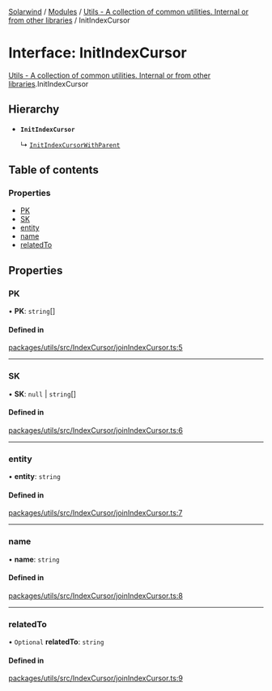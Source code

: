 [Solarwind](../README.md) / [Modules](../modules.md) / [Utils - A collection of common utilities. Internal or from other libraries](../modules/Utils___A_collection_of_common_utilities__Internal_or_from_other_libraries.md) / InitIndexCursor

# Interface: InitIndexCursor

[Utils - A collection of common utilities. Internal or from other libraries](../modules/Utils___A_collection_of_common_utilities__Internal_or_from_other_libraries.md).InitIndexCursor

## Hierarchy

- **`InitIndexCursor`**

  ↳ [`InitIndexCursorWithParent`](Utils___A_collection_of_common_utilities__Internal_or_from_other_libraries.InitIndexCursorWithParent.md)

## Table of contents

### Properties

- [PK](Utils___A_collection_of_common_utilities__Internal_or_from_other_libraries.InitIndexCursor.md#pk)
- [SK](Utils___A_collection_of_common_utilities__Internal_or_from_other_libraries.InitIndexCursor.md#sk)
- [entity](Utils___A_collection_of_common_utilities__Internal_or_from_other_libraries.InitIndexCursor.md#entity)
- [name](Utils___A_collection_of_common_utilities__Internal_or_from_other_libraries.InitIndexCursor.md#name)
- [relatedTo](Utils___A_collection_of_common_utilities__Internal_or_from_other_libraries.InitIndexCursor.md#relatedto)

## Properties

### PK

• **PK**: `string`[]

#### Defined in

[packages/utils/src/IndexCursor/joinIndexCursor.ts:5](https://github.com/antoniopresto/darch/blob/c5cd1c8/packages/utils/src/IndexCursor/joinIndexCursor.ts#L5)

___

### SK

• **SK**: ``null`` \| `string`[]

#### Defined in

[packages/utils/src/IndexCursor/joinIndexCursor.ts:6](https://github.com/antoniopresto/darch/blob/c5cd1c8/packages/utils/src/IndexCursor/joinIndexCursor.ts#L6)

___

### entity

• **entity**: `string`

#### Defined in

[packages/utils/src/IndexCursor/joinIndexCursor.ts:7](https://github.com/antoniopresto/darch/blob/c5cd1c8/packages/utils/src/IndexCursor/joinIndexCursor.ts#L7)

___

### name

• **name**: `string`

#### Defined in

[packages/utils/src/IndexCursor/joinIndexCursor.ts:8](https://github.com/antoniopresto/darch/blob/c5cd1c8/packages/utils/src/IndexCursor/joinIndexCursor.ts#L8)

___

### relatedTo

• `Optional` **relatedTo**: `string`

#### Defined in

[packages/utils/src/IndexCursor/joinIndexCursor.ts:9](https://github.com/antoniopresto/darch/blob/c5cd1c8/packages/utils/src/IndexCursor/joinIndexCursor.ts#L9)
